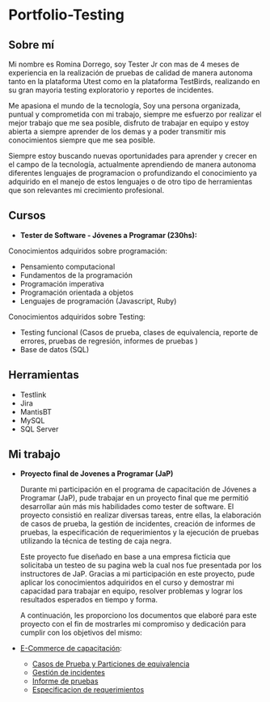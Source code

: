# Portfolio-Testing
## Sobre mí
  Mi nombre es Romina Dorrego, soy Tester Jr con mas de 4 meses de experiencia en la realización de pruebas de calidad de manera autonoma tanto en la plataforma Utest como en la plataforma TestBirds, realizando en su gran mayoria testing exploratorio y reportes de incidentes.

  Me apasiona el mundo de la tecnología, Soy una persona organizada, puntual y comprometida con mi trabajo, siempre me esfuerzo por realizar el mejor trabajo que me sea posible, disfruto de trabajar en equipo y estoy abierta a siempre aprender de los demas y a poder transmitir mis conocimientos siempre que me sea posible. 

  Siempre estoy buscando nuevas oportunidades para aprender y crecer en el campo de la tecnología, actualmente aprendiendo de manera autonoma diferentes lenguajes de programacion o profundizando el conocimiento ya adquirido en el manejo de estos lenguajes o de otro tipo de herramientas que son relevantes mi crecimiento profesional.


## Cursos
* **Tester de Software - Jóvenes a Programar (230hs):**

Conocimientos adquiridos sobre programación:  
* Pensamiento computacional
* Fundamentos de la programación
* Programación imperativa 
* Programación orientada a objetos
* Lenguajes de programación (Javascript, Ruby)

Conocimientos adquiridos sobre Testing:  
* Testing funcional (Casos de prueba, clases de equivalencia, reporte de errores, pruebas de regresión, informes de pruebas )
* Base de datos (SQL)
  
## Herramientas
* Testlink
* Jira
* MantisBT
* MySQL
* SQL Server

## Mi trabajo
* **Proyecto final de Jovenes a Programar (JaP)**

  Durante mi participación en el programa de capacitación de Jóvenes a Programar (JaP), pude trabajar en un proyecto final que me permitió desarrollar aún más mis habilidades como tester de software. El proyecto consistió en realizar diversas tareas, entre ellas, la elaboración de casos de prueba, la gestión de incidentes, creación de informes de pruebas, la especificación de requerimientos y la ejecución de pruebas utilizando la técnica de testing de caja negra.

  Este proyecto fue diseñado en base a una empresa ficticia que solicitaba un testeo de su pagina web la cual nos fue presentada por los instructores de JaP. Gracias a mi participación en este proyecto, pude aplicar los conocimientos adquiridos en el curso y demostrar mi capacidad para trabajar en equipo, resolver problemas y lograr los resultados esperados en tiempo y forma.

  A continuación, les proporciono los documentos que elaboré para este proyecto con el fin de mostrarles mi compromiso y dedicación para cumplir con los objetivos del mismo:

* [E-Commerce de capacitación](https://japceibal.github.io/e-mercado-TESTING/index.html):
  * [Casos de Prueba y Particiones de equivalencia](https://docs.google.com/spreadsheets/d/1TvAI0-lH8PBjy4GQQio73aG94dBqO4by/edit?usp=sharing&ouid=107183030558778130826&rtpof=true&sd=true)
  * [Gestión de incidentes](https://docs.google.com/spreadsheets/d/1T0fkiOsMN6dQOfaZQXzJuJDVuXg6FZP0/edit?usp=sharing&ouid=107183030558778130826&rtpof=true&sd=true)
  * [Informe de pruebas](https://docs.google.com/document/d/1cZWo0D3MjRou70bylV4zN87EO72SjUrn/edit?usp=sharing&ouid=107183030558778130826&rtpof=true&sd=true)
  * [Especificacion de requerimientos](https://docs.google.com/document/d/1_Ajfr3PvnirJXBUgRGa6QpT4rFbrYa6S/edit?usp=sharing&ouid=107183030558778130826&rtpof=true&sd=true)
